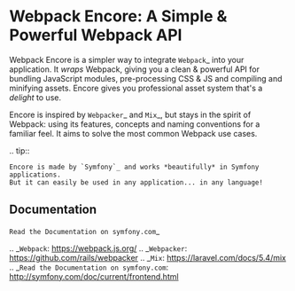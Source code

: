 Webpack Encore: A Simple & Powerful Webpack API
===============================================

Webpack Encore is a simpler way to integrate `Webpack`_ into your
application. It *wraps* Webpack, giving you a clean & powerful API
for bundling JavaScript modules, pre-processing CSS & JS and compiling
and minifying assets. Encore gives you professional asset system
that's a *delight* to use.

Encore is inspired by `Webpacker`_ and `Mix`_, but stays in the spirit of
Webpack: using its features, concepts and naming conventions for a familiar
feel. It aims to solve the most common Webpack use cases.

.. tip::

    Encore is made by `Symfony`_ and works *beautifully* in Symfony applications.
    But it can easily be used in any application... in any language!

Documentation
-------------

`Read the Documentation on symfony.com`_

.. _`Webpack`: https://webpack.js.org/
.. _`Webpacker`: https://github.com/rails/webpacker
.. _`Mix`: https://laravel.com/docs/5.4/mix
.. _`Read the Documentation on symfony.com`: http://symfony.com/doc/current/frontend.html
